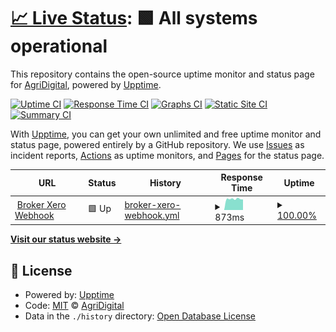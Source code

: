 # [📈 Live Status](https://status.fullprofile.com.au): <!--live status--> **🟩 All systems operational**

This repository contains the open-source uptime monitor and status page for [AgriDigital](agridigital.io), powered by [Upptime](https://github.com/upptime/upptime).

[![Uptime CI](https://github.com/fullprofile/fullprofile-status-monitor/workflows/Uptime%20CI/badge.svg)](https://github.com/fullprofile/fullprofile-status-monitor/actions?query=workflow%3A%22Uptime+CI%22)
[![Response Time CI](https://github.com/fullprofile/fullprofile-status-monitor/workflows/Response%20Time%20CI/badge.svg)](https://github.com/fullprofile/fullprofile-status-monitor/actions?query=workflow%3A%22Response+Time+CI%22)
[![Graphs CI](https://github.com/fullprofile/fullprofile-status-monitor/workflows/Graphs%20CI/badge.svg)](https://github.com/fullprofile/fullprofile-status-monitor/actions?query=workflow%3A%22Graphs+CI%22)
[![Static Site CI](https://github.com/fullprofile/fullprofile-status-monitor/workflows/Static%20Site%20CI/badge.svg)](https://github.com/fullprofile/fullprofile-status-monitor/actions?query=workflow%3A%22Static+Site+CI%22)
[![Summary CI](https://github.com/fullprofile/fullprofile-status-monitor/workflows/Summary%20CI/badge.svg)](https://github.com/fullprofile/fullprofile-status-monitor/actions?query=workflow%3A%22Summary+CI%22)

With [Upptime](https://upptime.js.org), you can get your own unlimited and free uptime monitor and status page, powered entirely by a GitHub repository. We use [Issues](https://github.com/fullprofile/fullprofile-status-monitor/issues) as incident reports, [Actions](https://github.com/fullprofile/fullprofile-status-monitor/actions) as uptime monitors, and [Pages](https://status.fullprofile.com.au) for the status page.

<!--start: status pages-->
<!-- This summary is generated by Upptime (https://github.com/upptime/upptime) -->
<!-- Do not edit this manually, your changes will be overwritten -->
<!-- prettier-ignore -->
| URL | Status | History | Response Time | Uptime |
| --- | ------ | ------- | ------------- | ------ |
| <img alt="" src="https://favicons.githubusercontent.com/xero-api.fullprofile.net" height="13"> [Broker Xero Webhook](https://xero-api.fullprofile.net/api/health) | 🟩 Up | [broker-xero-webhook.yml](https://github.com/fullprofile/fullprofile-status-monitor/commits/HEAD/history/broker-xero-webhook.yml) | <details><summary><img alt="Response time graph" src="./graphs/broker-xero-webhook/response-time-week.png" height="20"> 873ms</summary><br><a href="https://status.fullprofile.com.au/history/broker-xero-webhook"><img alt="Response time 871" src="https://img.shields.io/endpoint?url=https%3A%2F%2Fraw.githubusercontent.com%2Ffullprofile%2Ffullprofile-status-monitor%2FHEAD%2Fapi%2Fbroker-xero-webhook%2Fresponse-time.json"></a><br><a href="https://status.fullprofile.com.au/history/broker-xero-webhook"><img alt="24-hour response time 826" src="https://img.shields.io/endpoint?url=https%3A%2F%2Fraw.githubusercontent.com%2Ffullprofile%2Ffullprofile-status-monitor%2FHEAD%2Fapi%2Fbroker-xero-webhook%2Fresponse-time-day.json"></a><br><a href="https://status.fullprofile.com.au/history/broker-xero-webhook"><img alt="7-day response time 873" src="https://img.shields.io/endpoint?url=https%3A%2F%2Fraw.githubusercontent.com%2Ffullprofile%2Ffullprofile-status-monitor%2FHEAD%2Fapi%2Fbroker-xero-webhook%2Fresponse-time-week.json"></a><br><a href="https://status.fullprofile.com.au/history/broker-xero-webhook"><img alt="30-day response time 881" src="https://img.shields.io/endpoint?url=https%3A%2F%2Fraw.githubusercontent.com%2Ffullprofile%2Ffullprofile-status-monitor%2FHEAD%2Fapi%2Fbroker-xero-webhook%2Fresponse-time-month.json"></a><br><a href="https://status.fullprofile.com.au/history/broker-xero-webhook"><img alt="1-year response time 871" src="https://img.shields.io/endpoint?url=https%3A%2F%2Fraw.githubusercontent.com%2Ffullprofile%2Ffullprofile-status-monitor%2FHEAD%2Fapi%2Fbroker-xero-webhook%2Fresponse-time-year.json"></a></details> | <details><summary><a href="https://status.fullprofile.com.au/history/broker-xero-webhook">100.00%</a></summary><a href="https://status.fullprofile.com.au/history/broker-xero-webhook"><img alt="All-time uptime 100.00%" src="https://img.shields.io/endpoint?url=https%3A%2F%2Fraw.githubusercontent.com%2Ffullprofile%2Ffullprofile-status-monitor%2FHEAD%2Fapi%2Fbroker-xero-webhook%2Fuptime.json"></a><br><a href="https://status.fullprofile.com.au/history/broker-xero-webhook"><img alt="24-hour uptime 100.00%" src="https://img.shields.io/endpoint?url=https%3A%2F%2Fraw.githubusercontent.com%2Ffullprofile%2Ffullprofile-status-monitor%2FHEAD%2Fapi%2Fbroker-xero-webhook%2Fuptime-day.json"></a><br><a href="https://status.fullprofile.com.au/history/broker-xero-webhook"><img alt="7-day uptime 100.00%" src="https://img.shields.io/endpoint?url=https%3A%2F%2Fraw.githubusercontent.com%2Ffullprofile%2Ffullprofile-status-monitor%2FHEAD%2Fapi%2Fbroker-xero-webhook%2Fuptime-week.json"></a><br><a href="https://status.fullprofile.com.au/history/broker-xero-webhook"><img alt="30-day uptime 100.00%" src="https://img.shields.io/endpoint?url=https%3A%2F%2Fraw.githubusercontent.com%2Ffullprofile%2Ffullprofile-status-monitor%2FHEAD%2Fapi%2Fbroker-xero-webhook%2Fuptime-month.json"></a><br><a href="https://status.fullprofile.com.au/history/broker-xero-webhook"><img alt="1-year uptime 100.00%" src="https://img.shields.io/endpoint?url=https%3A%2F%2Fraw.githubusercontent.com%2Ffullprofile%2Ffullprofile-status-monitor%2FHEAD%2Fapi%2Fbroker-xero-webhook%2Fuptime-year.json"></a></details>

<!--end: status pages-->

[**Visit our status website →**](https://status.fullprofile.com.au)

## 📄 License

- Powered by: [Upptime](https://github.com/upptime/upptime)
- Code: [MIT](./LICENSE) © [AgriDigital](agridigital.io)
- Data in the `./history` directory: [Open Database License](https://opendatacommons.org/licenses/odbl/1-0/)
